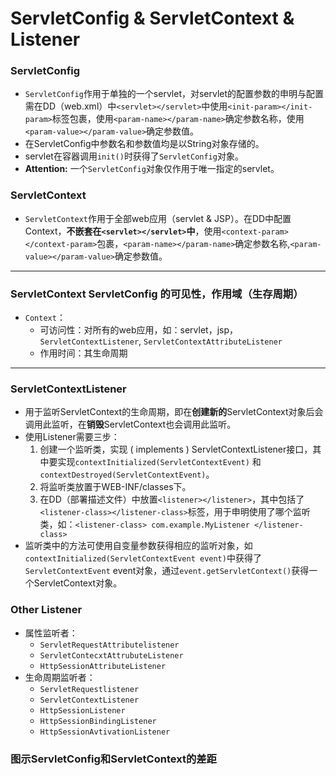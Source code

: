# ServletConfig & ServletContext & Listener
### ServletConfig
- `ServletConfig`作用于单独的一个servlet，对servlet的配置参数的申明与配置需在DD（web.xml）中`<servlet></servlet>`中使用`<init-param></init-param>`标签包裹，使用`<param-name></param-name>`确定参数名称，使用`<param-value></param-value>`确定参数值。
- 在ServletConfig中参数名和参数值均是以String对象存储的。
- servlet在容器调用`init()`时获得了`ServletConfig`对象。
- **Attention:** 一个`ServletConfig`对象仅作用于唯一指定的servlet。

### ServletContext
- `ServletContext`作用于全部web应用（servlet & JSP）。在DD中配置Context，**不嵌套在`<servlet></servlet>`中**，使用`<context-param></context-param>`包裹，`<param-name></param-name>`确定参数名称,`<param-value></param-value>`确定参数值。

****
### ServletContext ServletConfig 的可见性，作用域（生存周期）
- `Context`：
    - 可访问性：对所有的web应用，如：servlet，jsp，`ServletContextListener`, `ServletContextAttributeListener`
    - 作用时间：其生命周期




******
### ServletContextListener
- 用于监听ServletContext的生命周期，即在**创建新的**ServletContext对象后会调用此监听，在**销毁**ServletContext也会调用此监听。
- 使用Listener需要三步：
    1. 创建一个监听类，实现 ( implements ) ServletContextListener接口，其中要实现`contextInitialized(ServletContextEvent)` 和 `contextDestroyed(ServletContextEvent)`。
    2. 将监听类放置于WEB-INF/classes下。
    3. 在DD（部署描述文件）中放置`<listener></listener>`，其中包括了`<listener-class></listener-class>`标签，用于申明使用了哪个监听类，如：`<listener-class> com.example.MyListener </listener-class>`
- 监听类中的方法可使用自变量参数获得相应的监听对象，如`contextInitialized(ServletContextEvent event)`中获得了`ServletContextEvent` event对象，通过`event.getServletContext()`获得一个ServletContext对象。

### Other Listener
- 属性监听者：
    - `ServletRequestAttributelistener`
    - `ServletContecxtAttrubuteListener`
    - `HttpSessionAttributeListener`
- 生命周期监听者：
    - `ServletRequestlistener`
    - `ServletContextListener`
    - `HttpSessionListener`
    - `HttpSessionBindingListener`
    - `HttpSessionAvtivationListener`






### 图示ServletConfig和ServletContext的差距



